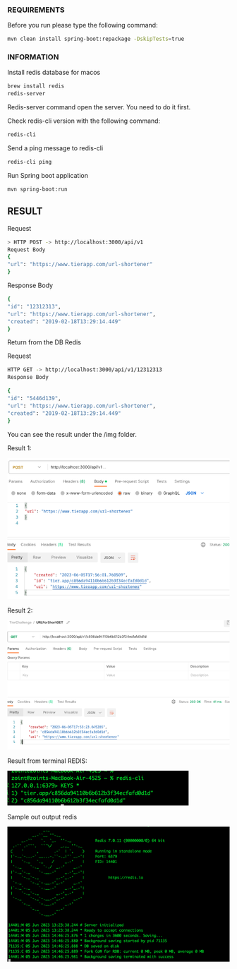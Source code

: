 ### REQUIREMENTS

Before you run please type the following command: 

```bash 
mvn clean install spring-boot:repackage -DskipTests=true
```


### INFORMATION 

Install redis database for macos

```bash
brew install redis
redis-server
```
Redis-server command open  the server. You need to do it first.

Check redis-cli version with the following command: 

```bash 
redis-cli
```

Send a ping message to redis-cli 

```bash 
redis-cli ping
```


Run Spring boot application

```bash
mvn spring-boot:run
```

## RESULT

Request
```bash 
> HTTP POST -> http://localhost:3000/api/v1
Request Body
{
"url": "https://www.tierapp.com/url-shortener"
}
```

Response Body
```bash 
{
"id": "12312313",
"url": "https://www.tierapp.com/url-shortener",
"created": "2019-02-18T13:29:14.449"
}
```
Return from the DB Redis

Request
```bash 
HTTP GET -> http://localhost:3000/api/v1/12312313
Response Body
```

```bash 
{
"id": "5446d139",
"url": "https://www.tierapp.com/url-shortener",
"created": "2019-02-18T13:29:14.449"
}
```


You can see the result under the /img folder.

Result 1: 

![postman result 1](img/postman-result-1.png)

Result 2: 

![postman_result_2](img/postman-result-2.png)

Result from terminal REDIS: 

![result-from-terminal-redis](img/result-from-terminal-redis.png)

Sample out output redis

![sample-output-terminal-redis](img/sample-output-redis.png)
